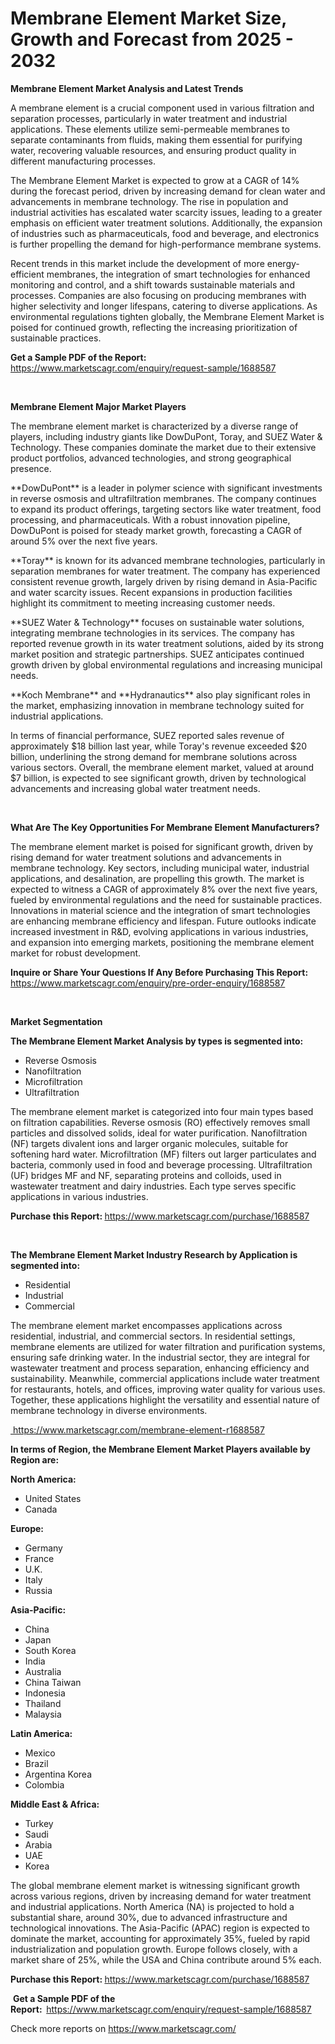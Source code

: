 <p><h1>Membrane Element Market Size, Growth and Forecast from 2025 - 2032</h1></p><p><strong>Membrane Element Market Analysis and Latest Trends</strong></p>
<p><p>A membrane element is a crucial component used in various filtration and separation processes, particularly in water treatment and industrial applications. These elements utilize semi-permeable membranes to separate contaminants from fluids, making them essential for purifying water, recovering valuable resources, and ensuring product quality in different manufacturing processes.</p><p>The Membrane Element Market is expected to grow at a CAGR of 14% during the forecast period, driven by increasing demand for clean water and advancements in membrane technology. The rise in population and industrial activities has escalated water scarcity issues, leading to a greater emphasis on efficient water treatment solutions. Additionally, the expansion of industries such as pharmaceuticals, food and beverage, and electronics is further propelling the demand for high-performance membrane systems.</p><p>Recent trends in this market include the development of more energy-efficient membranes, the integration of smart technologies for enhanced monitoring and control, and a shift towards sustainable materials and processes. Companies are also focusing on producing membranes with higher selectivity and longer lifespans, catering to diverse applications. As environmental regulations tighten globally, the Membrane Element Market is poised for continued growth, reflecting the increasing prioritization of sustainable practices.</p></p>
<p><strong>Get a Sample PDF of the Report:&nbsp;</strong> <a href="https://www.marketscagr.com/enquiry/request-sample/1688587?utm_campaign=2648&utm_medium=2&utm_source=Github&utm_content=ia&utm_term=06042025&utm_id=membrane-element">https://www.marketscagr.com/enquiry/request-sample/1688587</a></p>
<p>&nbsp;</p>
<p><strong>Membrane Element Major Market Players</strong></p>
<p><p>The membrane element market is characterized by a diverse range of players, including industry giants like DowDuPont, Toray, and SUEZ Water & Technology. These companies dominate the market due to their extensive product portfolios, advanced technologies, and strong geographical presence.</p><p>**DowDuPont** is a leader in polymer science with significant investments in reverse osmosis and ultrafiltration membranes. The company continues to expand its product offerings, targeting sectors like water treatment, food processing, and pharmaceuticals. With a robust innovation pipeline, DowDuPont is poised for steady market growth, forecasting a CAGR of around 5% over the next five years.</p><p>**Toray** is known for its advanced membrane technologies, particularly in separation membranes for water treatment. The company has experienced consistent revenue growth, largely driven by rising demand in Asia-Pacific and water scarcity issues. Recent expansions in production facilities highlight its commitment to meeting increasing customer needs.</p><p>**SUEZ Water & Technology** focuses on sustainable water solutions, integrating membrane technologies in its services. The company has reported revenue growth in its water treatment solutions, aided by its strong market position and strategic partnerships. SUEZ anticipates continued growth driven by global environmental regulations and increasing municipal needs.</p><p>**Koch Membrane** and **Hydranautics** also play significant roles in the market, emphasizing innovation in membrane technology suited for industrial applications.</p><p>In terms of financial performance, SUEZ reported sales revenue of approximately $18 billion last year, while Toray's revenue exceeded $20 billion, underlining the strong demand for membrane solutions across various sectors. Overall, the membrane element market, valued at around $7 billion, is expected to see significant growth, driven by technological advancements and increasing global water treatment needs.</p></p>
<p>&nbsp;</p>
<p><strong>What Are The Key Opportunities For Membrane Element Manufacturers?</strong></p>
<p><p>The membrane element market is poised for significant growth, driven by rising demand for water treatment solutions and advancements in membrane technology. Key sectors, including municipal water, industrial applications, and desalination, are propelling this growth. The market is expected to witness a CAGR of approximately 8% over the next five years, fueled by environmental regulations and the need for sustainable practices. Innovations in material science and the integration of smart technologies are enhancing membrane efficiency and lifespan. Future outlooks indicate increased investment in R&D, evolving applications in various industries, and expansion into emerging markets, positioning the membrane element market for robust development.</p></p>
<p><strong>Inquire or Share Your Questions If Any Before Purchasing This Report:</strong> <a href="https://www.marketscagr.com/enquiry/pre-order-enquiry/1688587?utm_campaign=2648&utm_medium=2&utm_source=Github&utm_content=ia&utm_term=06042025&utm_id=membrane-element">https://www.marketscagr.com/enquiry/pre-order-enquiry/1688587</a></p>
<p>&nbsp;</p>
<p><strong>Market Segmentation</strong></p>
<p><strong>The Membrane Element Market Analysis by types is segmented into:</strong></p>
<p><ul><li>Reverse Osmosis</li><li>Nanofiltration</li><li>Microfiltration</li><li>Ultrafiltration</li></ul></p>
<p><p>The membrane element market is categorized into four main types based on filtration capabilities. Reverse osmosis (RO) effectively removes small particles and dissolved solids, ideal for water purification. Nanofiltration (NF) targets divalent ions and larger organic molecules, suitable for softening hard water. Microfiltration (MF) filters out larger particulates and bacteria, commonly used in food and beverage processing. Ultrafiltration (UF) bridges MF and NF, separating proteins and colloids, used in wastewater treatment and dairy industries. Each type serves specific applications in various industries.</p></p>
<p><strong>Purchase this Report:&nbsp;</strong><a href="https://www.marketscagr.com/purchase/1688587?utm_campaign=2648&utm_medium=2&utm_source=Github&utm_content=ia&utm_term=06042025&utm_id=membrane-element">https://www.marketscagr.com/purchase/1688587</a></p>
<p>&nbsp;</p>
<p><strong>The Membrane Element Market Industry Research by Application is segmented into:</strong></p>
<p><ul><li>Residential</li><li>Industrial</li><li>Commercial</li></ul></p>
<p><p>The membrane element market encompasses applications across residential, industrial, and commercial sectors. In residential settings, membrane elements are utilized for water filtration and purification systems, ensuring safe drinking water. In the industrial sector, they are integral for wastewater treatment and process separation, enhancing efficiency and sustainability. Meanwhile, commercial applications include water treatment for restaurants, hotels, and offices, improving water quality for various uses. Together, these applications highlight the versatility and essential nature of membrane technology in diverse environments.</p></p>
<p><a href="https://www.marketscagr.com/membrane-element-r1688587?utm_campaign=2648&utm_medium=2&utm_source=Github&utm_content=ia&utm_term=06042025&utm_id=membrane-element">&nbsp;https://www.marketscagr.com/membrane-element-r1688587</a></p>
<p><strong>In terms of Region, the Membrane Element Market Players available by Region are:</strong></p>
<p>
    <p> <strong> North America: </strong>
        <ul>
            <li>United States</li>
            <li>Canada</li>
        </ul>
        </p> 
    <p> <strong> Europe: </strong>
        <ul>
            <li>Germany</li>
            <li>France</li>
            <li>U.K.</li>
            <li>Italy</li>
            <li>Russia</li>
        </ul>
        </p> 
    <p> <strong> Asia-Pacific: </strong>
        <ul>
            <li>China</li>
            <li>Japan</li>
            <li>South Korea</li>
            <li>India</li>
            <li>Australia</li>
            <li>China Taiwan</li>
            <li>Indonesia</li>
            <li>Thailand</li>
            <li>Malaysia</li>
        </ul>
        </p> 
    <p> <strong> Latin America: </strong>
        <ul>
            <li>Mexico</li>
            <li>Brazil</li>
            <li>Argentina Korea</li>
            <li>Colombia</li>
        </ul>
        </p> 
    <p> <strong> Middle East & Africa: </strong>
        <ul>
            <li>Turkey</li>
            <li>Saudi</li>
            <li>Arabia</li>
            <li>UAE</li>
            <li>Korea</li>
        </ul>
    </p>
    </p>
<p><p>The global membrane element market is witnessing significant growth across various regions, driven by increasing demand for water treatment and industrial applications. North America (NA) is projected to hold a substantial share, around 30%, due to advanced infrastructure and technological innovations. The Asia-Pacific (APAC) region is expected to dominate the market, accounting for approximately 35%, fueled by rapid industrialization and population growth. Europe follows closely, with a market share of 25%, while the USA and China contribute around 5% each.</p></p>
<p><strong>Purchase this Report: </strong><a href="https://www.marketscagr.com/purchase/1688587?utm_campaign=2648&utm_medium=2&utm_source=Github&utm_content=ia&utm_term=06042025&utm_id=membrane-element">https://www.marketscagr.com/purchase/1688587</a></p>
<p>&nbsp;<strong>Get a Sample PDF of the Report:&nbsp;&nbsp;</strong><a href="https://www.marketscagr.com/enquiry/request-sample/1688587?utm_campaign=2648&utm_medium=2&utm_source=Github&utm_content=ia&utm_term=06042025&utm_id=membrane-element">https://www.marketscagr.com/enquiry/request-sample/1688587</a></p>
<p><strong></strong></p>
<p>Check more reports on <a href="https://www.marketscagr.com/?utm_campaign=2648&utm_medium=2&utm_source=Github&utm_content=ia&utm_term=06042025&utm_id=membrane-element">https://www.marketscagr.com/</a></p>